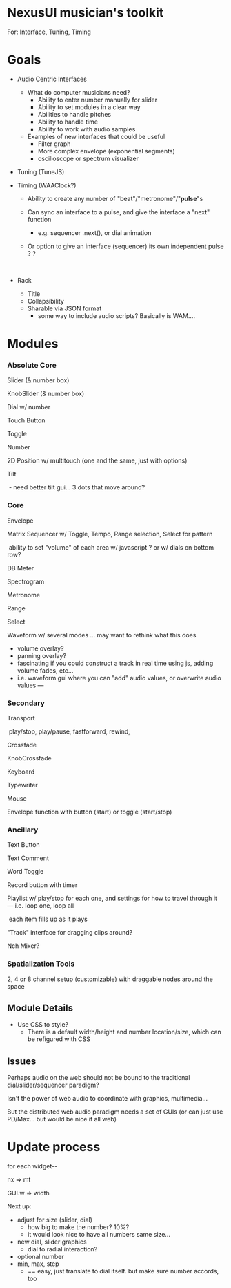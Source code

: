 # NexusUI musician's toolkit

For: Interface, Tuning, Timing



# Goals

- Audio Centric Interfaces
  - What do computer musicians need?
    - Ability to enter number manually for slider
    - Ability to set modules in a clear way
    - Abilities to handle pitches
    - Ability to handle time
    - Ability to work with audio samples
  - Examples of new interfaces that could be useful
    - Filter graph
    - More complex envelope (exponential segments)
    - oscilloscope or spectrum visualizer





- Tuning (TuneJS)

- Timing (WAAClock?)

  - Ability to create any number of "beat"/"metronome"/"**pulse**"s

  - Can sync an interface to a pulse, and give the interface a "next" function

    - e.g. sequencer .next(), or dial animation 

  - Or option to give an interface (sequencer) its own independent pulse ? ?

    ​

- Rack

  - Title
  - Collapsibility
  - Sharable via JSON format 
    - some way to include audio scripts? Basically is WAM….





# Modules

### Absolute Core

Slider    (& number box)

KnobSlider    (& number box)

Dial w/ number

Touch Button

Toggle

Number

2D Position w/ multitouch (one and the same, just with options)

Tilt

​	- need better tilt gui… 3 dots that move around?

### Core

Envelope 

Matrix Sequencer  w/ Toggle, Tempo, Range selection, Select for pattern

​	ability to set "volume" of each area w/ javascript ? or w/ dials on bottom row?

DB Meter

Spectrogram

Metronome

Range

Select

Waveform w/ several modes … may want to rethink what this does

- volume overlay?
- panning overlay?
- fascinating if you could construct a track in real time using js, adding volume fades, etc...
- i.e. waveform gui where you can "add" audio values, or overwrite audio values — 

### Secondary

Transport 

​	play/stop, play/pause, fastforward, rewind, 

Crossfade

KnobCrossfade

Keyboard

Typewriter

Mouse

Envelope function with button (start) or toggle (start/stop)

### Ancillary

Text Button

Text Comment

Word Toggle

Record button with timer

Playlist w/ play/stop for each one, and settings for how to travel through it — i.e. loop one, loop all

​	each item fills up as it plays 

"Track" interface for dragging clips around?

Nch Mixer?

### Spatialization Tools

2, 4 or 8 channel setup (customizable) with draggable nodes around the space









## Module Details

- Use CSS to style?
  - There is a default width/height and number location/size, which can be refigured with CSS





## Issues

Perhaps audio on the web should not be bound to the traditional dial/slider/sequencer paradigm?

Isn't the power of web audio to coordinate with graphics, multimedia...

But the distributed web audio paradigm needs a set of GUIs (or can just use PD/Max… but would be nice if all web)







# Update process

for each widget--

nx => mt

GUI.w => width



Next up:

- adjust for size (slider, dial)
  - how big to make the number? 10%? 
  - it would look nice to have all numbers same size...
- new dial, slider graphics
  - dial to radial interaction?
- optional number
- min, max, step 
  - == easy, just translate to dial itself. but make sure number accords, too